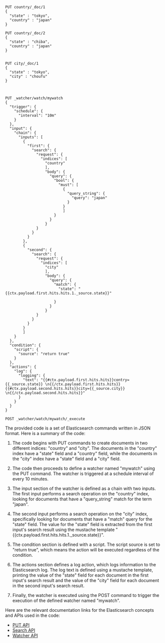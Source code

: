 ```
PUT country/_doc/1
{
  "state" : "tokyo",
  "country" : "japan"
}

PUT country/_doc/2
{
  "state" : "chiba",
  "country" : "japan"
}


PUT city/_doc/1
{
  "state" : "tokyo",
  "city" : "choufu"
}



PUT _watcher/watch/mywatch
{
  "trigger": {
    "schedule": {
      "interval": "10m"
    }
  },
  "input": {
    "chain": {
      "inputs": [
        {
          "first": {
            "search": {
              "request": {
                "indices": [
                  "country"
                  ],
                  "body": {
                    "query": {
                      "bool": {
                        "must": [
                          {
                            "query_string": {
                              "query": "japan"
                            }
                          }
                          ]
                      }
                    }
                  }
              }
            }
          }
        },
        {
          "second": {
            "search": {
              "request": {
                "indices": [
                  "city"
                  ],
                  "body": {
                    "query": {
                      "match": {
                        "state": "{{ctx.payload.first.hits.hits.1._source.state}}"
                        
                      }
                    }
                  }
              }
            }
          }
        }
        ]
    }
  },
  "condition": {
    "script": {
      "source": "return true"
    }
  },
  "actions": {
    "log": {
      "logging": {
        "text": "{{#ctx.payload.first.hits.hits}}contry={{_source.state}} \n{{/ctx.payload.first.hits.hits}} {{#ctx.payload.second.hits.hits}}city={{_source.city}} \n{{/ctx.payload.second.hits.hits}}"
      }
    }
  }
}

POST _watcher/watch/mywatch/_execute
```


The provided code is a set of Elasticsearch commands written in JSON format. Here is a summary of the code:

1. The code begins with PUT commands to create documents in two different indices: "country" and "city". The documents in the "country" index have a "state" field and a "country" field, while the documents in the "city" index have a "state" field and a "city" field.

2. The code then proceeds to define a watcher named "mywatch" using the PUT command. The watcher is triggered at a schedule interval of every 10 minutes.

3. The input section of the watcher is defined as a chain with two inputs. The first input performs a search operation on the "country" index, looking for documents that have a "query_string" match for the term "japan". 

4. The second input performs a search operation on the "city" index, specifically looking for documents that have a "match" query for the "state" field. The value for the "state" field is extracted from the first input's search result using the mustache template "{{ctx.payload.first.hits.hits.1._source.state}}".

5. The condition section is defined with a script. The script source is set to "return true", which means the action will be executed regardless of the condition.

6. The actions section defines a log action, which logs information to the Elasticsearch log. The log text is defined using a mustache template, printing the value of the "state" field for each document in the first input's search result and the value of the "city" field for each document in the second input's search result.

7. Finally, the watcher is executed using the POST command to trigger the execution of the defined watcher named "mywatch".

Here are the relevant documentation links for the Elasticsearch concepts and APIs used in the code:
- [PUT API](https://www.elastic.co/guide/en/elasticsearch/reference/current/docs-index_.html)
- [Search API](https://www.elastic.co/guide/en/elasticsearch/reference/current/search-search.html)
- [Watcher API](https://www.elastic.co/guide/en/elasticsearch/reference/current/watcher-api.html)

